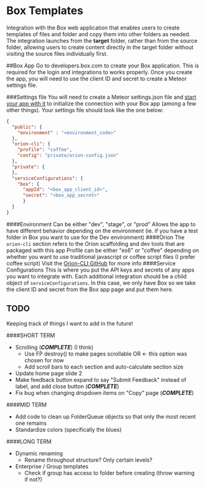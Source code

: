 # Box Templates

Integration with the Box web application that enables users to create templates
of files and folder and copy them into other folders as needed. The integration launches
from the **target** folder, rather than from the source folder, allowing users
to create content directly in the target folder without visiting the source files individually first.

##Box App
Go to developers.box.com to create your Box application. This is required for the login and integrations to works properly. Once you create the app, you will need to use the client ID and secret to create a Meteor settings file.

###Settings file
You will need to create a Meteor settings.json file and [start your app with it](http://docs.meteor.com/commandline.html#meteordeploy) to initialize the connection with your Box app (among a few other things). Your settings file should look like the one below:

```JSON
{
  "public": {
    "environment" : "<environment_code>"
  },
  "orion-cli": {
    "profile": "coffee",
    "config": "private/orion-config.json"
  },
  "private": {
  },
  "serviceConfigurations": {
    "box": {
      "appId": "<box_app_client_id>",
      "secret": "<box_app_secret>"
      }
  }
}
```

####Environment
Can be either "dev", "stage", or "prod"
Allows the app to have different behavior depending on the environment (ie. if you have a test folder in Box you want to use for the Dev environment)
####Orion
The `orion-cli` section refers to the Orion scaffolding and dev tools that are packaged with this app
Profile can be either "es6" or "coffee" depending on whether you want to use traditional javascript or coffee script files (I prefer coffee script)
Visit the [Orion-CLI GitHub](https://github.com/matteodem/orion-cli) for more info
####Service Configurations
This is where you put the API keys and secrets of any apps you want to integrate with. Each additional integration should be a child object of `serviceConfigurations`. In this case, we only have Box so we take the client ID and secret from the Box app page and put them here.


## TODO
Keeping track of things I want to add in the future!

####SHORT TERM
+ Scrolling (**_COMPLETE_**) (I think)
   + Use FP destroy() to make pages scrollable OR  <- this option was chosen for now
   + Add scroll bars to each section and auto-calculate section size
+ Update home page slide 2
+ Make feedback button expand to say "Submit Feedback" instead of label, and add close button (**_COMPLETE_**)
+ Fix bug when changing dropdown items on "Copy" page (**_COMPLETE_**)

####MID TERM
+ Add code to clean up FolderQueue objects so that only the most recent one remains
+ Standardize colors (specifically the blues)

####LONG TERM
+ Dynamic renaming
   + Rename throughout structure? Only certain levels?
+ Enterprise / Group templates
   + Check if group has access to folder before creating (throw warning if not?)
